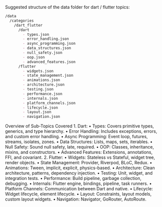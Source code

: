 Suggested structure of the data folder for dart / flutter topics:
```md
/data
  /categories
    /dart_flutter
      /dart
        - types.json
        - error_handling.json
        - async_programming.json
        - data_structures.json
        - null_safety.json
        - oop.json
        - advanced_features.json
      /flutter
        - widgets.json
        - state_management.json
        - animations.json
        - architecture.json
        - testing.json
        - performance.json
        - internals.json
        - platform_channels.json
        - lifecycle.json
        - layout.json
        - navigation.json
```
Overview of Sub-Topics Covered
	1.	Dart:
	•	Types: Covers primitive types, generics, and type hierarchy.
	•	Error Handling: Includes exceptions, errors, and custom error handling.
	•	Async Programming: Event loop, futures, streams, isolates, zones.
	•	Data Structures: Lists, maps, sets, iterables.
	•	Null Safety: Sound null safety, late, required.
	•	OOP: Classes, inheritance, mixins, and constructors.
	•	Advanced Features: Extensions, annotations, FFI, and covariant.
	2.	Flutter:
	•	Widgets: Stateless vs Stateful, widget tree, render objects.
	•	State Management: Provider, Riverpod, BLoC, Redux.
	•	Animations: Tween, implicit, explicit, physics-based.
	•	Architecture: Clean architecture, patterns, dependency injection.
	•	Testing: Unit, widget, and integration tests.
	•	Performance: Build pipeline, garbage collection, debugging.
	•	Internals: Flutter engine, bindings, pipeline, task runners.
	•	Platform Channels: Communication between Dart and native.
	•	Lifecycle: Widget lifecycle, element lifecycle.
	•	Layout: Constraints, layout models, custom layout widgets.
	•	Navigation: Navigator, GoRouter, AutoRoute.